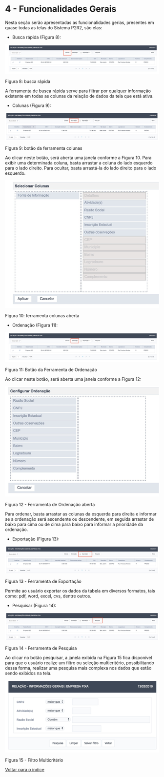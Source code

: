 # 4 - Funcionalidades Gerais



Nesta seção serão apresentadas as funcionalidades gerias, presentes em quase todas as telas do Sistema P2R2, são elas:

- Busca rápida (Figura 8):

![image](../img/4/8.jpg)

Figura 8: busca rápida

A ferramenta de busca rápida serve para filtrar por qualquer informação existente em todas as colunas da relação de dados da tela que está ativa.

- Colunas (Figura 9): 

![image](../img/4/9.jpg)

Figura 9: botão da ferramenta colunas

Ao clicar neste botão, será aberta uma janela conforme a Figura 10. Para exibir uma determinada coluna, basta arrastar a coluna do lado esquerdo para o lado direito. Para ocultar, basta arrastá-la do lado direito para o lado esquerdo.

![image](../img/4/10.jpg)

Figura 10: ferramenta colunas aberta


- Ordenação (Figura 11):

![image](../img/4/11.jpg)

Figura 11: Botão da Ferramenta de Ordenação

Ao clicar neste botão, será aberta uma janela conforme a Figura 12:

![image](../img/4/12.jpg)

Figura 12 - Ferramenta de Ordenação aberta


Para ordenar, basta arrastar as colunas da esquerda para direita e informar se a ordenação será ascendente ou descendente, em seguida arrastar de baixo para cima ou de cima para baixo para informar a prioridade da ordenação.

- Exportação (Figura 13):


![image](../img/4/13.jpg)

Figura 13 - Ferramenta de Exportação


Permite ao usuário exportar os dados da tabela em diversos formatos, tais como: pdf, word, excel, cvs, dentre outros.


- Pesquisar (Figura 14):


![image](../img/4/14.jpeg)

Figura 14 - Ferramenta de Pesquisa

Ao clicar no botão pesquisar, a janela exibida na Figura 15 fica disponível para que o usuário realize um filtro ou seleção multicritério, possibilitando dessa forma, realizar uma pesquisa mais complexa nos dados que estão sendo exibidos na tela.

![image](../img/4/15.jpg)

Figura 15 - Filtro Multicritério



[Voltar para o índice][1]

[1]:https://github.com/marcellobenigno/p2r2-doc
